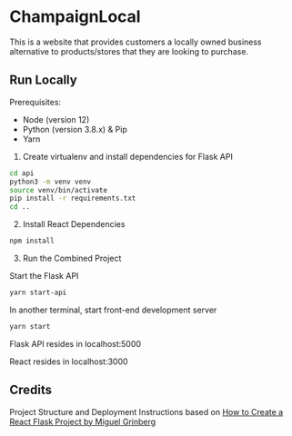# ChampaignLocal

This is a website that provides customers a locally owned business alternative to products/stores that they are looking to purchase.

## Run Locally

Prerequisites:

* Node (version 12)
* Python (version 3.8.x) & Pip
* Yarn

1. Create virtualenv and install dependencies for Flask API

```sh
cd api
python3 -m venv venv
source venv/bin/activate
pip install -r requirements.txt
cd ..
```

2. Install React Dependencies

```sh
npm install
```

3. Run the Combined Project

Start the Flask API

```sh
yarn start-api
```

In another terminal, start front-end development server

```sh
yarn start
```

Flask API resides in localhost:5000

React resides in localhost:3000

## Credits

Project Structure and Deployment Instructions based on [How to Create a React Flask Project by Miguel Grinberg](https://blog.miguelgrinberg.com/post/how-to-create-a-react--flask-project)
